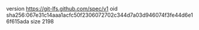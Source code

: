 version https://git-lfs.github.com/spec/v1
oid sha256:067e31c14aaa1acfc50f2306072702c344d7a03d946074f3fe44d6e16f615ada
size 2198
